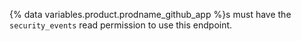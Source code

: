 {% data variables.product.prodname_github_app %}s must have the `security_events` read permission to use this endpoint.